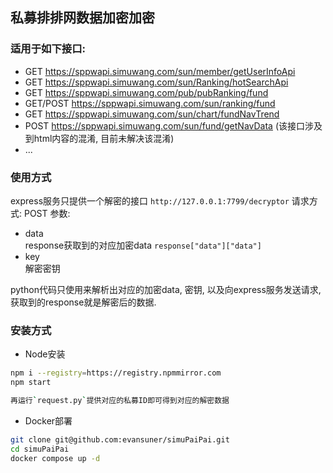 ## 私募排排网数据加密加密
### 适用于如下接口:
+ GET https://sppwapi.simuwang.com/sun/member/getUserInfoApi
+ GET https://sppwapi.simuwang.com/sun/Ranking/hotSearchApi
+ GET https://sppwapi.simuwang.com/pub/pubRanking/fund
+ GET/POST https://sppwapi.simuwang.com/sun/ranking/fund
+ GET https://sppwapi.simuwang.com/sun/chart/fundNavTrend
+ POST https://sppwapi.simuwang.com/sun/fund/getNavData (该接口涉及到html内容的混淆, 目前未解决该混淆)
+ ...

### 使用方式
express服务只提供一个解密的接口 `http://127.0.0.1:7799/decryptor`
请求方式: POST
参数: 
+ data   
 response获取到的对应加密data `response["data"]["data"]`
+ key    
 解密密钥

python代码只使用来解析出对应的加密data, 密钥, 以及向express服务发送请求, 获取到的response就是解密后的数据.

### 安装方式
+ Node安装   
 ```bash
npm i --registry=https://registry.npmmirror.com
npm start

再运行`request.py`提供对应的私募ID即可得到对应的解密数据
 ```

+ Docker部署
```bash
git clone git@github.com:evansuner/simuPaiPai.git
cd simuPaiPai
docker compose up -d

```